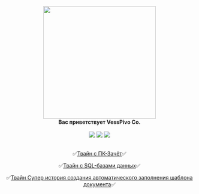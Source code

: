 <div id="header" align="center">
  <img src="https://ru.yougile.com/user-data/0234deb0-05d8-4d51-ae50-85e3767730e8/image.png?previews[]=-256-preview@256x256" width="300"/>
</div>
  <div id="header" align="center"><div><b>Вас приветствует VessPivo Co.</b></div></div><br>
<div id="header" align="center">
<div id="badges">
  <img src="https://img.shields.io/badge/Вконтакте-blue?style=for-the-badge&logo=VK&logoColor=white"/>
  <img src="https://img.shields.io/badge/Faceit-black?style=for-the-badge&logo=Faceit&logoColor=orange"/><a href="https://www.faceit.com/ru/players/Delyyy-"></a>
  <img src="https://img.shields.io/badge/Steam-gray?style=for-the-badge&logo=Steam&logoColor=white"/>
</div><br>

:white_check_mark:[Твайн с ПК-Зачёт](https://dellyyy.github.io/ArheticturaApparatnihSredstvv/PK_Zachet.html):white_check_mark:

:white_check_mark:[Твайн с SQL-базами данных](https://dellyyy.github.io/PredmetyLN/SQL_Twine.html):white_check_mark:

:white_check_mark:[Твайн Супер история создания автоматического заполнения шаблона документа](https://madbread67.github.io/PachasIK_algoritmisation/stud+zachet11.html):white_check_mark:

